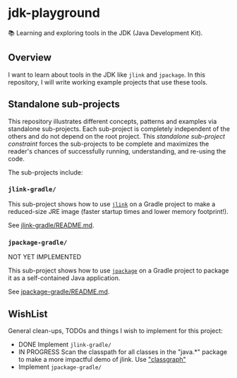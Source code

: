 # jdk-playground

📚 Learning and exploring tools in the JDK (Java Development Kit).

## Overview

I want to learn about tools in the JDK like `jlink` and `jpackage`. In this repository, I will write working example
projects that use these tools.

## Standalone sub-projects

This repository illustrates different concepts, patterns and examples via standalone sub-projects. Each sub-project is
completely independent of the others and do not depend on the root project. This _standalone sub-project constraint_
forces the sub-projects to be complete and maximizes the reader's chances of successfully running, understanding, and
re-using the code.

The sub-projects include:

### `jlink-gradle/`

This sub-project shows how to use [`jlink`](https://openjdk.java.net/jeps/282) on a Gradle project to make a reduced-size JRE image (faster startup times and lower memory footprint!).

See [jlink-gradle/README.md](jlink-gradle/README.md).

### `jpackage-gradle/`

NOT YET IMPLEMENTED

This sub-project shows how to use [`jpackage`](https://openjdk.java.net/jeps/392) on a Gradle project to package it as a self-contained Java application.

See [jpackage-gradle/README.md](jpackage-gradle/README.md).


## WishList

General clean-ups, TODOs and things I wish to implement for this project:

* DONE Implement `jlink-gradle/`
* IN PROGRESS Scan the classpath for all classes in the "java.*" package to make a more impactful demo of jlink. Use ["classgraph"](https://github.com/classgraph/classgraph)
* Implement `jpackage-gradle/`
